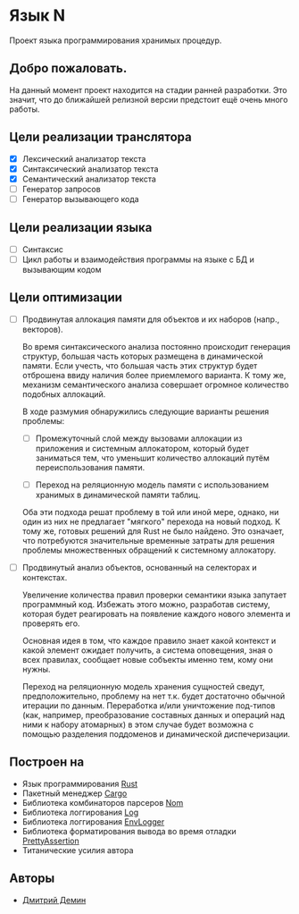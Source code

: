 # Язык N

Проект языка программирования хранимых процедур.

## Добро пожаловать.

На данный момент проект находится на стадии ранней разработки.
Это значит, что до ближайшей релизной версии предстоит ещё очень много работы.

## Цели реализации транслятора

- [x] Лексический анализатор текста
- [x] Синтаксический анализатор текста
- [x] Семантический анализатор текста
- [ ] Генератор запросов
- [ ] Генератор вызывающего кода

## Цели реализации языка

- [ ] Синтаксис
- [ ] Цикл работы и взаимодействия программы на языке с БД и вызывающим кодом

## Цели оптимизации

- [ ] Продвинутая аллокация памяти для объектов и их наборов (напр., векторов).

    Во время синтаксического анализа постоянно происходит генерация структур,
    большая часть которых размещена в динамической памяти. Если учесть, что
    большая часть этих структур будет отброшена ввиду наличия более приемлемого варианта.
    К тому же, механизм семантического анализа совершает огромное количество подобных аллокаций.
    
    В ходе размумия обнаружились следующие варианты решения проблемы:
    
    - [ ] Промежуточный слой между вызовами аллокации из приложения и системным аллокатором,
        который будет заниматься тем, что уменьшит количество аллокаций путём переиспользования
        памяти.
        
    - [ ] Переход на реляционную модель памяти с использованием хранимых в динамической
        памяти таблиц.

    Оба эти подхода решат проблему в той или иной мере, однако, ни один из них не предлагает
    "мягкого" перехода на новый подход. К тому же, готовых решений для Rust не было найдено.
    Это означает, что потребуются значительные временные затраты для решения проблемы множественных
    обращений к системному аллокатору.
    
- [ ] Продвинутый анализ объектов, основанный на селекторах и контекстах.

    Увеличение количества правил проверки семантики языка запутает программный код.
    Избежать этого можно, разработав систему, которая будет реагировать на появление
    каждого нового элемента и проверять его.
    
    Основная идея в том, что каждое правило знает какой контекст и какой элемент ожидает получить,
    а система оповещения, зная о всех правилах, сообщает новые собъекты именно тем, кому они нужны.
    
    Переход на реляционную модель хранения сущностей сведут, предположительно,
    проблему на нет т.к. будет достаточно обычной итерации по данным.
    Переработка и/или уничтожение под-типов (как, например, преобразование составных данных и
    операций над ними к набору атомарных) в этом случае будет возможна с помощью разделения
    поддоменов и динамической диспечеризации. 

## Построен на

- Язык программирования [Rust]
- Пакетный менеджер [Cargo]
- Библиотека комбинаторов парсеров [Nom]
- Библиотека логгирования [Log]
- Библиотека логгирования [EnvLogger]
- Библиотека форматирования вывода во время отладки [PrettyAssertion]
- Титанические усилия автора

## Авторы

- [Дмитрий Демин]

[Rust]: https://www.rust-lang.org
[Cargo]: https://crates.io
[Nom]: https://crates.io/crates/nom
[Log]: https://crates.io/crates/log
[EnvLogger]: https://crates.io/crates/env_logger
[PrettyAssertion]: https://crates.io/crates/pretty_assertions
[Дмитрий Демин]: https://github.com/NotIntMan
